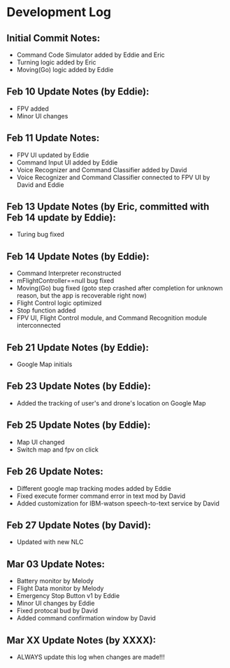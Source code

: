 # Development Log

## Initial Commit Notes:
- Command Code Simulator added by Eddie and Eric
- Turning logic added by Eric
- Moving(Go) logic added by Eddie 

## Feb 10 Update Notes (by Eddie):
- FPV added
- Minor UI changes

## Feb 11 Update Notes:
- FPV UI updated by Eddie
- Command Input UI added by Eddie
- Voice Recognizer and Command Classifier added by David
- Voice Recognizer and Command Classifier connected to FPV UI by David and Eddie

## Feb 13 Update Notes (by Eric, committed with Feb 14 update by Eddie):
- Turing bug fixed

## Feb 14 Update Notes (by Eddie):
- Command Interpreter reconstructed
- mFlightController==null bug fixed
- Moving(Go) bug fixed (goto step crashed after completion for unknown reason, but the app is recoverable right now)
- Flight Control logic optimized
- Stop function added
- FPV UI, Flight Control module, and Command Recognition module interconnected

## Feb 21 Update Notes (by Eddie):
- Google Map initials

## Feb 23 Update Notes (by Eddie):
- Added the tracking of user's and drone's location on Google Map

## Feb 25 Update Notes (by Eddie):
- Map UI changed
- Switch map and fpv on click

## Feb 26 Update Notes:
- Different google map tracking modes added by Eddie
- Fixed execute former command error in text mod by David
- Added customization for IBM-watson speech-to-text service by David

## Feb 27 Update Notes (by David):
- Updated with new NLC

## Mar 03 Update Notes:
- Battery monitor by Melody
- Flight Data monitor by Melody
- Emergency Stop Button v1 by Eddie
- Minor UI changes by Eddie
- Fixed protocal bud by David
- Added command confirmation window by David


## Mar XX Update Notes (by XXXX):
- ALWAYS update this log when changes are made!!!
